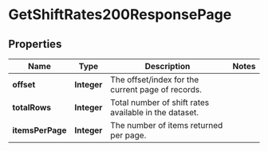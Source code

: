 

# GetShiftRates200ResponsePage


## Properties

| Name | Type | Description | Notes |
|------------ | ------------- | ------------- | -------------|
|**offset** | **Integer** | The offset/index for the current page of records. |  |
|**totalRows** | **Integer** | Total number of shift rates available in the dataset. |  |
|**itemsPerPage** | **Integer** | The number of items returned per page. |  |



